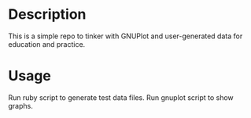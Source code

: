 Description
===========

This is a simple repo to tinker with GNUPlot and user-generated data for education and practice.

Usage
=====

Run ruby script to generate test data files.
Run gnuplot script to show graphs.
